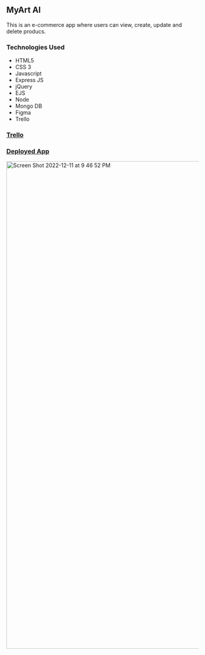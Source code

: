 ## MyArt AI

This is an e-commerce app where users can view, create, update and delete producs. 

### Technologies Used

* HTML5
* CSS 3
* Javascript
* Express JS
* jQuery
* EJS
* Node
* Mongo DB
* Figma
* Trello

### [Trello](https://trello.com/invite/b/LHDK8PYc/ATTI7f3fb42dee3f0556055e42f8361bd46784F4DE31/project2)

### [Deployed App](https://project2-4fpm.onrender.com/products)

<img width="1274" alt="Screen Shot 2022-12-11 at 9 46 52 PM" src="https://user-images.githubusercontent.com/91492759/206949967-43a672ef-52c7-40cf-955e-3ae5904a6198.png">
